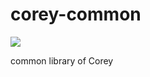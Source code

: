 # corey-common
[![](https://jitpack.io/v/SimpleFate/corey-common.svg)](https://jitpack.io/#SimpleFate/corey-common)

common library of Corey
